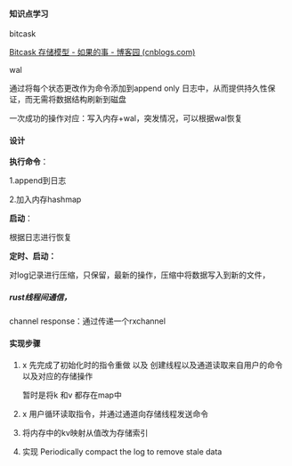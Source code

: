 #### 知识点学习

bitcask

[Bitcask 存储模型 - 如果的事 - 博客园 (cnblogs.com)](https://www.cnblogs.com/chenny7/p/4572381.html)

wal

通过将每个状态更改作为命令添加到append only 日志中，从而提供持久性保证，而无需将数据结构刷新到磁盘

一次成功的操作对应：写入内存+wal，突发情况，可以根据wal恢复

#### 设计

**执行命令**：

1.append到日志

2.加入内存hashmap

**启动**：

根据日志进行恢复

**定时、启动：**

对log记录进行压缩，只保留，最新的操作，压缩中将数据写入到新的文件，

##### rust线程间通信，

channel response：通过传递一个rxchannel

#### 实现步骤

1. x 先完成了初始化时的指令重做 以及 创建线程以及通道读取来自用户的命令 以及对应的存储操作

   暂时是将k 和v 都存在map中

2. x 用户循环读取指令，并通过通道向存储线程发送命令

3. 将内存中的kv映射从值改为存储索引

4. 实现 Periodically compact the log to remove stale data

